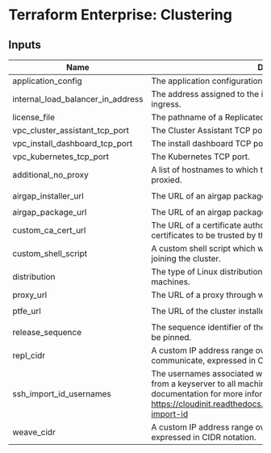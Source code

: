 # Terraform Enterprise: Clustering

## Inputs

| Name | Description | Type | Default | Required |
|------|-------------|------|---------|:-----:|
| application\_config | The application configuration. | `map(map(string))` | n/a | yes |
| internal\_load\_balancer\_in\_address | The address assigned to the internal load balancer for traffic ingress. | `string` | n/a | yes |
| license\_file | The pathname of a Replicated license file for the application. | `string` | n/a | yes |
| vpc\_cluster\_assistant\_tcp\_port | The Cluster Assistant TCP port. | `string` | n/a | yes |
| vpc\_install\_dashboard\_tcp\_port | The install dashboard TCP port. | `string` | n/a | yes |
| vpc\_kubernetes\_tcp\_port | The Kubernetes TCP port. | `string` | n/a | yes |
| additional\_no\_proxy | A list of hostnames to which traffic from the application will not be proxied. | `list(string)` | `[]` | no |
| airgap\_installer\_url | The URL of an airgap package which contains the cluster installer. | `string` | `"https://install.terraform.io/installer/replicated-v5.tar.gz"` | no |
| airgap\_package\_url | The URL of an airgap package which contains a TFE release. | `string` | `""` | no |
| custom\_ca\_cert\_url | The URL of a certificate authority bundle which contains custom certificates to be trusted by the application. | `string` | `""` | no |
| custom\_shell\_script | A custom shell script which will be invoked prior to starting or joining the cluster. | `string` | `"echo 'A custom shell script was not provided.'"` | no |
| distribution | The type of Linux distribution which will be running on the machines. | `string` | `"ubuntu"` | no |
| proxy\_url | The URL of a proxy through which application traffic will be routed. | `string` | `""` | no |
| ptfe\_url | The URL of the cluster installer tool. | `string` | `"https://install.terraform.io/installer/ptfe-0.1.zip"` | no |
| release\_sequence | The sequence identifier of the TFE version to which the cluster will be pinned. | `string` | `"latest"` | no |
| repl\_cidr | A custom IP address range over which Replicated will communicate, expressed in CIDR notation. | `string` | `""` | no |
| ssh\_import\_id\_usernames | The usernames associated with SSH keys which will be imported from a keyserver to all machines. Refer to the cloud-init documentation for more information: https://cloudinit.readthedocs.io/en/latest/topics/modules.html#ssh-import-id | `list(string)` | `[]` | no |
| weave\_cidr | A custom IP address range over which Weave will communicate, expressed in CIDR notation. | `string` | `""` | no |

